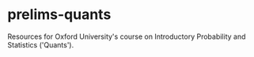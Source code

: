 # prelims-quants
Resources for Oxford University's course on Introductory Probability and Statistics ('Quants').
